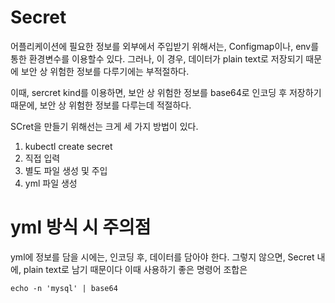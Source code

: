 # Secret

어플리케이션에 필요한 정보를 외부에서 주입받기 위해서는, Configmap이나, env를 통한 환경변수를 이용할수 있다.
그러나, 이 경우, 데이터가 plain text로 저장되기 때문에 보안 상 위험한 정보를 다루기에는 부적절하다.

이때, sercret kind를 이용하면, 보안 상 위험한 정보를 base64로 인코딩 후 저장하기 때문에, 보안 상 위험한 정보를 다루는데 적절하다.

SCret을 만들기 위해선는 크게 세 가지 방법이 있다.

1. kubectl create secret
  1. 직접 입력
  2. 별도 파일 생성 및 주입
2. yml 파일 생성 

# yml 방식 시 주의점

yml에 정보를 담을 시에는, 인코딩 후, 데이터를 담아야 한다. 그렇지 않으면, Secret 내에, plain text로 남기 때문이다
이때 사용하기 좋은 명령어 조합은 

```
echo -n 'mysql' | base64
```
